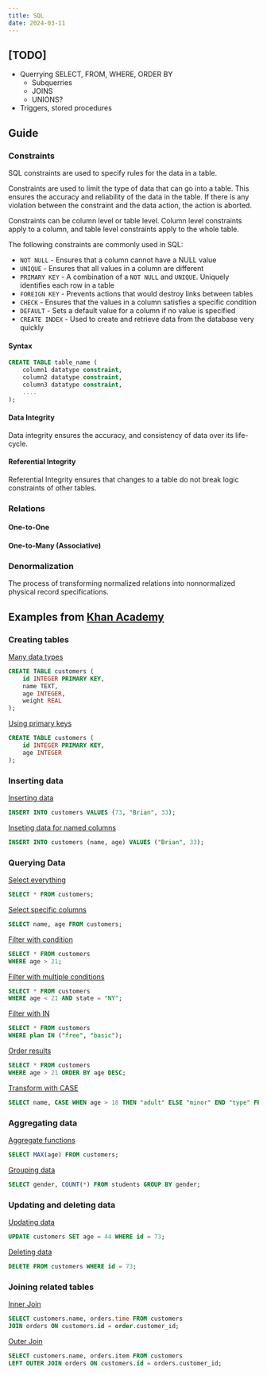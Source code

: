 ```yaml
---
title: SQL
date: 2024-03-11
---
```


## [TODO]
- Querrying SELECT, FROM, WHERE, ORDER BY
  - Subquerries
  - JOINS
  - UNIONS?
- Triggers, stored procedures

## Guide

### Constraints

SQL constraints are used to specify rules for the data in a table.

Constraints are used to limit the type of data that can go into a table. This ensures the accuracy and reliability of the data in the table. If there is any violation between the constraint and the data action, the action is aborted.

Constraints can be column level or table level. Column level constraints apply to a column, and table level constraints apply to the whole table.

The following constraints are commonly used in SQL:

- `NOT NULL` - Ensures that a column cannot have a NULL value
- `UNIQUE` - Ensures that all values in a column are different
- `PRIMARY KEY` - A combination of a `NOT NULL` and `UNIQUE`. Uniquely identifies each row in a table
- `FOREIGN KEY` - Prevents actions that would destroy links between tables
- `CHECK` - Ensures that the values in a column satisfies a specific condition
- `DEFAULT` - Sets a default value for a column if no value is specified
- `CREATE INDEX` - Used to create and retrieve data from the database very quickly

#### Syntax

```sql
CREATE TABLE table_name (
    column1 datatype constraint,
    column2 datatype constraint,
    column3 datatype constraint,
    ....
);
```

#### Data Integrity
Data integrity ensures the accuracy, and consistency of data over its life-cycle. 

#### Referential Integrity
Referential Integrity ensures that changes to a table do not break logic constraints of other tables.

### Relations

#### One-to-One

#### One-to-Many (Associative)

### Denormalization

The process of transforming normalized relations into nonnormalized physical record specifications.

## Examples from [Khan Academy](https://www.khanacademy.org/computer-programming/new/sql)

### Creating tables

[Many data types](https://www.khanacademy.org/computer-programming/sql-create-table-with-multiple-data-types/5945065256124416)

```sql
CREATE TABLE customers (
    id INTEGER PRIMARY KEY, 
    name TEXT, 
    age INTEGER, 
    weight REAL
);
```

[Using primary keys](https://www.khanacademy.org/computer-programming/sql-create-table-with-a-primary-key/5189331400654848)

```sql
CREATE TABLE customers (
    id INTEGER PRIMARY KEY, 
    age INTEGER
);
```

### Inserting data

[Inserting data](https://www.khanacademy.org/computer-programming/sql-inserting-values-in-tables/5382515271532544)

```sql
INSERT INTO customers VALUES (73, "Brian", 33);
```

[Inseting data for named columns](https://www.khanacademy.org/computer-programming/sql-inserting-values-in-tables/5382515271532544)

```sql
INSERT INTO customers (name, age) VALUES ("Brian", 33);
```

### Querying Data

[Select everything](https://www.khanacademy.org/computer-programming/sql-selecting-rows/5163767537205248)

```sql
SELECT * FROM customers;
```

[Select specific columns](https://www.khanacademy.org/computer-programming/sql-selecting-rows/5163767537205248)

```sql
SELECT name, age FROM customers;
```

[Filter with condition](https://www.khanacademy.org/computer-programming/sql-selecting-with-where-conditions/6216095996444672)

```sql
SELECT * FROM customers 
WHERE age > 21;
```

[Filter with multiple conditions](https://www.khanacademy.org/computer-programming/sql-selecting-with-where-conditions/6216095996444672)

```sql
SELECT * FROM customers 
WHERE age < 21 AND state = "NY";
```
[Filter with IN](https://www.khanacademy.org/computer-programming/sql-filter-with-in/6529475600842752)

```sql
SELECT * FROM customers 
WHERE plan IN ("free", "basic");
```

[Order results](https://www.khanacademy.org/computer-programming/sql-select-with-order-by/6218182226477056)

```sql
SELECT * FROM customers
WHERE age > 21 ORDER BY age DESC;
```

[Transform with CASE](https://www.khanacademy.org/computer-programming/sql-transform-select-results-with-case/5100246984163328)

```sql
SELECT name, CASE WHEN age > 18 THEN "adult" ELSE "minor" END "type" FROM customers;
```

### Aggregating data

[Aggregate functions](https://www.khanacademy.org/computer-programming/sql-select-with-aggregate-functions/4797964233080832)

```sql
SELECT MAX(age) FROM customers;
```

[Grouping data](https://www.khanacademy.org/computer-programming/sql-grouping-select-results-with-group-by/5520132919132160)

```sql
SELECT gender, COUNT(*) FROM students GROUP BY gender;
```

### Updating and deleting data

[Updating data](https://www.khanacademy.org/computer-programming/sql-update-and-delete/5559819222253568)

```sql
UPDATE customers SET age = 44 WHERE id = 73;
```

[Deleting data](https://www.khanacademy.org/computer-programming/sql-update-and-delete/5559819222253568)

```sql
DELETE FROM customers WHERE id = 73;
```

### Joining related tables

[Inner Join](https://www.khanacademy.org/computer-programming/sql-join-on-tables/5409956539006976)

```sql
SELECT customers.name, orders.time FROM customers 
JOIN orders ON customers.id = order.customer_id;
```

[Outer Join](https://www.khanacademy.org/computer-programming/sql-join-on-tables/5409956539006976)

```sql
SELECT customers.name, orders.item FROM customers
LEFT OUTER JOIN orders ON customers.id = orders.customer_id;
```